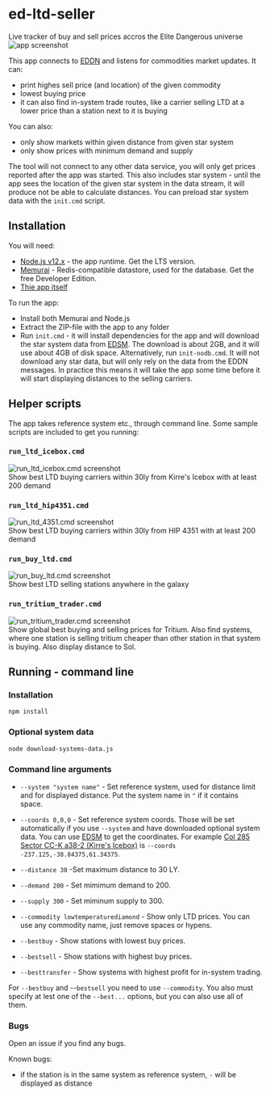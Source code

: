 # ed-ltd-seller
Live tracker of buy and sell prices accros the Elite Dangerous universe
![app screenshot](https://github.com/bzoz/ed-ltd-seller/blob/main/screenshots/all.png?raw=true)

This app connects to [EDDN](https://github.com/EDSM-NET/EDDN/wiki) and listens for commodities market updates. It can:
 - print highes sell price (and location) of the given commodity
 - lowest buying price
 - it can also find in-system trade routes, like a carrier selling LTD at a lower price than a station next to it is buying
 
You can also:
 - only show markets within given distance from given star system
 - only show prices with minimum demand and supply

The tool will not connect to any other data service, you will only get prices reported after the app was started. This also includes star system - until the app sees the location of the given star system in the data stream, it will produce not be able to calculate distances. You can preload star system data with the `init.cmd` script.

## Installation

You will need:
 - [Node.js v12.x](https://nodejs.org) - the app runtime. Get the LTS version.
 - [Memurai](https://www.memurai.com/get-memurai) - Redis-compatible datastore, used for the database. Get the free Developer Edition.
 - [Thie app itself](https://github.com/bzoz/ed-ltd-seller/archive/v0.0.1.zip)

To run the app:
 - Install both Memurai and Node.js
 - Extract the ZIP-file with the app to any folder
 - Run `init.cmd` - it will install dependencies for the app and will download the star system data from [EDSM](https://www.edsm.net/). The download is about 2GB, and it will use about 4GB of disk space. Alternatively, run `init-nodb.cmd`. It will not download any star data, but will only rely on the data from the EDDN messages. In practice this means it will take the app some time before it will start displaying distances to the selling carriers. 

## Helper scripts

The app takes reference system etc., through command line. Some sample scripts are included to get you running:

### `run_ltd_icebox.cmd`
![run_ltd_icebox.cmd screenshot](https://github.com/bzoz/ed-ltd-seller/blob/main/screenshots/run_ltd_icebox.png?raw=true)  
Show best LTD buying carriers within 30ly from Kirre's Icebox with at least 200 demand

### `run_ltd_hip4351.cmd`
![run_ltd_4351.cmd screenshot](https://github.com/bzoz/ed-ltd-seller/blob/main/screenshots/run_ltd_hip4351.png?raw=true)  
Show best LTD buying carriers within 30ly from HIP 4351 with at least 200 demand

### `run_buy_ltd.cmd`
![run_buy_ltd.cmd screenshot](https://github.com/bzoz/ed-ltd-seller/blob/main/screenshots/run_buy_lyd.png?raw=true)  
Show best LTD selling stations anywhere in the galaxy

### `run_tritium_trader.cmd`
![run_tritium_trader.cmd screenshot](https://github.com/bzoz/ed-ltd-seller/blob/main/screenshots/run_tritium_trader.png?raw=true)  
Show global best buying and selling prices for Tritium. Also find systems, where one station is selling tritium cheaper than other station in that system is buying. Also display distance to Sol.

## Running - command line

### Installation
```console
npm install
```
### Optional system data
```console
node download-systems-data.js
```

### Command line arguments

- `--system "system name"` - Set reference system, used for distance limit and for displayed distance. Put the system name in `"` if it contains space.
- `--coords 0,0,0` - Set reference system coords. Those will be set automatically if you use `--system` and have downloaded optional system data. You can use [EDSM](https://www.edsm.net/) to get the coordinates. For example [Col 285 Sector CC-K a38-2 (Kirre's Icebox)](https://www.edsm.net/en/system/id/3165155/name/Col+285+Sector+CC-K+a38-2) is `--coords -237.125,-38.84375,61.34375`.

- `--distance 30` -Set maximum distance to 30 LY.
- `--demand 200` - Set mimimum demand to 200.
- `--supply 300` - Set miminum supply to 300.
- `--commodity lowtemperaturediamond` - Show only LTD prices. You can use any commodity name, just remove spaces or hypens.
- `--bestbuy` - Show stations with lowest buy prices.
- `--bestsell` - Show stations with highest buy prices.
- `--besttransfer` - Show systems with highest profit for in-system trading.

For `--bestbuy` and --`bestsell` you need to use `--commodity`. You also must specify at lest one of the `--best...` options, but you can also use all of them.

### Bugs
Open an issue if you find any bugs.

Known bugs:
 - if the station is in the same system as reference system, `-` will be displayed as distance
